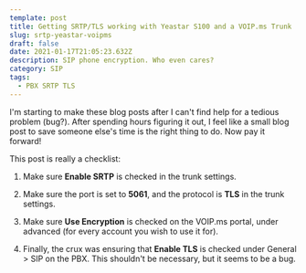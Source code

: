 ```yaml
---
template: post
title: Getting SRTP/TLS working with Yeastar S100 and a VOIP.ms Trunk
slug: srtp-yeastar-voipms
draft: false
date: 2021-01-17T21:05:23.632Z
description: SIP phone encryption. Who even cares?
category: SIP
tags:
  - PBX SRTP TLS
---
```

I'm starting to make these blog posts after I can't find help for a tedious problem (bug?). After spending hours figuring it out, I feel like a small blog post to save someone else's time is the right thing to do. Now pay it forward!

This post is really a checklist:

1. Make sure **Enable SRTP** is checked in the trunk settings.

2. Make sure the port is set to **5061**, and the protocol is **TLS** in the trunk settings.

3. Make sure **Use Encryption** is checked on the VOIP.ms portal, under advanced (for every account you wish to use it for).

4. Finally, the crux was ensuring that **Enable TLS** is checked under General > SIP on the PBX. This shouldn't be necessary, but it seems to be a bug.
